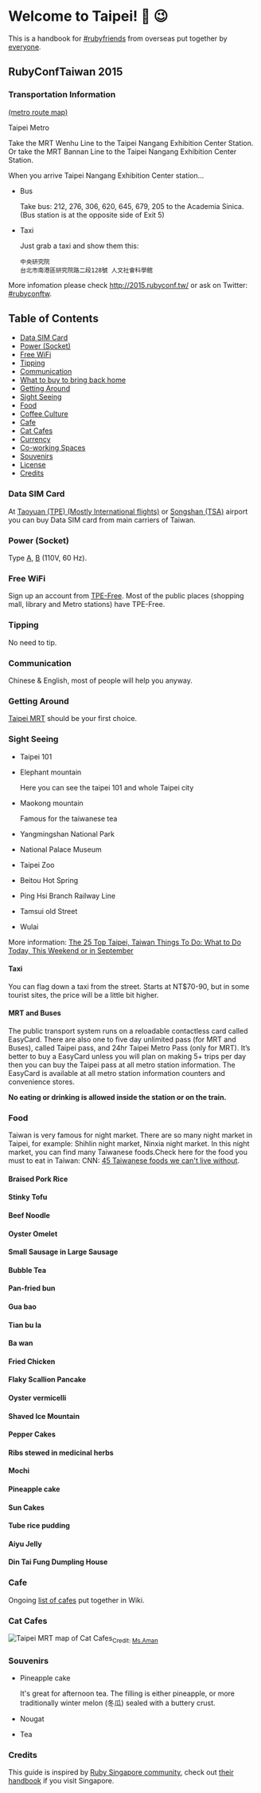 # Welcome to Taipei! :wave: :wink:

This is a handbook for [#rubyfriends](https://twitter.com/search?q=%23rubyfriends) from overseas put together by [everyone](https://github.com/JuanitoFatas/taipei/graphs/contributors).

## RubyConfTaiwan 2015

### Transportation Information

[(metro route map)](http://english.metro.taipei/ct.asp?xItem=1056373&CtNode=70241&mp=122036)

Taipei Metro

Take the MRT Wenhu Line to the Taipei Nangang Exhibition Center Station.
Or take the MRT Bannan Line to the Taipei Nangang Exhibition Center Station.

When you arrive Taipei Nangang Exhibition Center station...

- Bus

  Take bus: 212, 276, 306, 620, 645, 679, 205 to the Academia Sinica.
  (Bus station is at the opposite side of Exit 5)

- Taxi

  Just grab a taxi and show them this:

  ```
  中央研究院
  台北市南港區研究院路二段128號 人文社會科學館
  ```

More infomation please check http://2015.rubyconf.tw/ or ask on Twitter: [#rubyconftw](https://twitter.com/search?src=typd&q=%23rubyconftw).

## Table of Contents

- [Data SIM Card](#data-sim-card)
- [Power (Socket)](#power-socket)
- [Free WiFi](#free-wifi)
- [Tipping](#tipping)
- [Communication](#communication)
- [What to buy to bring back home](#what-to-buy-to-bring-back-home)
- [Getting Around](#getting-around)
- [Sight Seeing](#sight-seeing)
- [Food](#food)
- [Coffee Culture](#coffee-culture)
- [Cafe](#cafe)
- [Cat Cafes](#cat-cafes)
- [Currency](#currency)
- [Co-working Spaces](#co-working-spaces)
- [Souvenirs](#souvenirs)
- [License](#license)
- [Credits](#credits)

### Data SIM Card

At [Taoyuan (TPE) (Mostly International flights)](http://www.taoyuan-airport.com) or [Songshan (TSA)](http://www.tsa.gov.tw/tsa/zh/home.aspx) airport you can buy Data SIM card from main carriers of Taiwan.

### Power (Socket)

Type [A][a-plug], [B][b-plug] (110V, 60 Hz).

[a-plug]: https://en.wikipedia.org/wiki/File:A_plug.jpg
[b-plug]: https://en.wikipedia.org/wiki/File:B_plug.jpg

### Free WiFi

Sign up an account from [TPE-Free](https://www.tpe-free.tw/tpe/tpe_step1_en.aspx). Most of the public places (shopping mall, library and Metro stations) have TPE-Free.

### Tipping

No need to tip.

### Communication

Chinese & English, most of people will help you anyway.

### Getting Around

[Taipei MRT](http://english.metro.taipei) should be your first choice.

### Sight Seeing

- Taipei 101
- Elephant mountain

  Here you can see the taipei 101 and whole Taipei city

- Maokong mountain

  Famous for the taiwanese tea

- Yangmingshan National Park
- National Palace Museum
- Taipei Zoo
- Beitou Hot Spring
- Ping Hsi Branch Railway Line
- Tamsui old Street
- Wulai

More information: [The 25 Top Taipei, Taiwan Things To Do: What to Do Today, This Weekend or in September](http://www.virtualtourist.com/travel/Asia/Taiwan/Taipei_Shih/Taipei-1074413/Things_To_Do-Taipei-TG-C-1.html)

#### Taxi

You can flag down a taxi from the street. Starts at NT$70-90, but in some tourist sites, the price will be a little bit higher.

#### MRT and Buses

The public transport system runs on a reloadable contactless card called EasyCard. There are also one to five day unlimited pass (for MRT and Buses), called Taipei pass, and 24hr Taipei Metro Pass (only for MRT). It’s better to buy a EasyCard unless you will plan on making 5+ trips per day then you can buy the Taipei pass at all metro station information. The EasyCard is available at all metro station information counters and convenience stores.

**No eating or drinking is allowed inside the station or on the train.**

### Food

Taiwan is very famous for night market. There are so many night market in Taipei, for example: Shihlin night market, Ninxia night market. In this night market, you can find many Taiwanese foods.Check here for the food you must to eat in Taiwan: CNN: [45 Taiwanese foods we can't live without](http://travel.cnn.com/explorations/eat/40-taiwanese-food-296093).

#### Braised Pork Rice
#### Stinky Tofu
#### Beef Noodle
#### Oyster Omelet
#### Small Sausage in Large Sausage
#### Bubble Tea
#### Pan-fried bun
#### Gua bao
#### Tian bu la
#### Ba wan
#### Fried Chicken
#### Flaky Scallion Pancake
#### Oyster vermicelli
#### Shaved Ice Mountain
#### Pepper Cakes
#### Ribs stewed in medicinal herbs
#### Mochi
#### Pineapple cake
#### Sun Cakes
#### Tube rice pudding
#### Aiyu Jelly
#### Din Tai Fung Dumpling House

### Cafe

Ongoing [list of cafes](https://github.com/JuanitoFatas/taipei/wiki/Cafe) put together in Wiki.

### Cat Cafes

![Taipei MRT map of Cat Cafes](https://cloud.githubusercontent.com/assets/1000669/8227495/799b3e3a-15da-11e5-9d92-c468dcd1cfc3.jpg)<sub>Credit: <a href="http://sping60.pixnet.net/blog/post/33007306" target="_blank">Ms.Aman</a>
</sub>

### Souvenirs

- Pineapple cake

  It's great for afternoon tea. The filling is either pineapple, or more traditionally winter melon (冬瓜) sealed with a buttery crust.

- Nougat
- Tea

### Credits

This guide is inspired by [Ruby Singapore community](http://ruby.sg), check out [their handbook](https://github.com/rubysg/singapore) if you visit Singapore.
